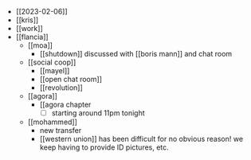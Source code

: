 - [[2023-02-06]]
- [[kris]]
- [[work]]
- [[flancia]]
  - [[moa]]
    - [[shutdown]] discussed with [[boris mann]] and chat room
  - [[social coop]]
    - [[mayel]]
    - [[open chat room]]
    - [[revolution]]
  - [[agora]]
    - [[agora chapter
      - [ ] starting around 11pm tonight
  - [[mohammed]]
    - new transfer
    - [[western union]] has been difficult for no obvious reason! we keep having to provide ID pictures, etc.
